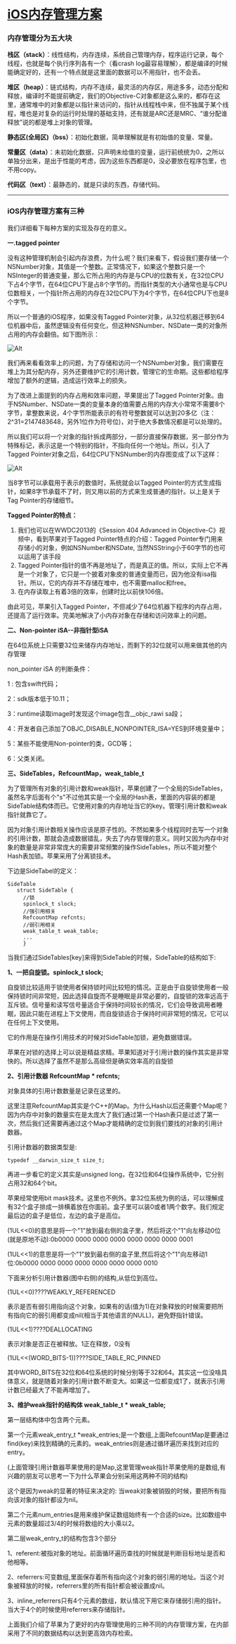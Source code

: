 # [iOS内存管理方案](https://segmentfault.com/a/1190000021499221)



### 内存管理分为五大块

**栈区（stack）**：线性结构，内存连续，系统自己管理内存，程序运行记录，每个线程，也就是每个执行序列各有一个（看crash log最容易理解），都是编译的时候能确定好的，还有一个特点就是这里面的数据可以不用指针，也不会丢。

**堆区（heap）**：链式结构，内存不连续，最灵活的内存区，用途多多，动态分配和释放，编译时不能提前确定，我们的Objective-C对象都是这么来的，都存在这里，通常堆中的对象都是以指针来访问的，指针从线程栈中来，但不独属于某个线程，堆也是对复杂的运行时处理的基础支持，还有就是ARC还是MRC、“谁分配谁释放”说的都是堆上对象的管理。

**静态区(全局区)（bss）**：初始化数据，简单理解就是有初始值的变量、常量。

**常量区（data）**：未初始化数据，只声明未给值的变量，运行前统统为0，之所以单独分出来，是出于性能的考虑，因为这些东西都是0，没必要放在程序包里，也不用copy。

**代码区（text）**：最静态的，就是只读的东西，存储代码。

---



### iOS内存管理方案有三种

我们详细看下每种方案的实现及存在的意义。

**一.tagged pointer**

没有这种管理机制会引起内存浪费，为什么呢？我们来看下，假设我们要存储一个NSNumber对象，其值是一个整数。正常情况下，如果这个整数只是一个NSInteger的普通变量，那么它所占用的内存是与CPU的位数有关，在32位CPU下占4个字节，在64位CPU下是占8个字节的。而指针类型的大小通常也是与CPU位数相关，一个指针所占用的内存在32位CPU下为4个字节，在64位CPU下也是8个字节。

所以一个普通的iOS程序，如果没有Tagged Pointer对象，从32位机器迁移到64位机器中后，虽然逻辑没有任何变化，但这种NSNumber、NSDate一类的对象所占用的内存会翻倍。如下图所示：

![Alt](https://img-blog.csdnimg.cn/20200106105912333.png#pic_center)

我们再来看看效率上的问题，为了存储和访问一个NSNumber对象，我们需要在堆上为其分配内存，另外还要维护它的引用计数，管理它的生命期。这些都给程序增加了额外的逻辑，造成运行效率上的损失。

为了改进上面提到的内存占用和效率问题，苹果提出了Tagged Pointer对象。由于NSNumber、NSDate一类的变量本身的值需要占用的内存大小常常不需要8个字节，拿整数来说，4个字节所能表示的有符号整数就可以达到20多亿（注：2^31=2147483648，另外1位作为符号位)，对于绝大多数情况都是可以处理的。

所以我们可以将一个对象的指针拆成两部分，一部分直接保存数据，另一部分作为特殊标记，表示这是一个特别的指针，不指向任何一个地址。所以，引入了Tagged Pointer对象之后，64位CPU下NSNumber的内存图变成了以下这样：

![Alt](https://img-blog.csdnimg.cn/20200106105926121.png#pic_center)

当8字节可以承载用于表示的数值时，系统就会以Tagged Pointer的方式生成指针，如果8字节承载不了时，则又用以前的方式来生成普通的指针。以上是关于Tag Pointer的存储细节。

**Tagged Pointer的特点：**

1. 我们也可以在WWDC2013的《Session 404 Advanced in Objective-C》视频中，看到苹果对于Tagged Pointer特点的介绍：Tagged Pointer专门用来存储小的对象，例如NSNumber和NSDate, 当然NSString小于60字节的也可以运用了该手段
2. Tagged Pointer指针的值不再是地址了，而是真正的值。所以，实际上它不再是一个对象了，它只是一个披着对象皮的普通变量而已，因为他没有isa指针。所以，它的内存并不存储在堆中，也不需要malloc和free。
3. 在内存读取上有着3倍的效率，创建时比以前快106倍。

由此可见，苹果引入Tagged Pointer，不但减少了64位机器下程序的内存占用，还提高了运行效率。完美地解决了小内存对象在存储和访问效率上的问题。

**二、Non-pointer iSA--非指针型iSA**

在64位系统上只需要32位来储存内存地址，而剩下的32位就可以用来做其他的内存管理

non_pointer iSA 的判断条件：

1 : 包含swift代码；

2：sdk版本低于10.11；

3：runtime读取image时发现这个image包含__objc_rawi sa段；

4：开发者自己添加了OBJC_DISABLE_NONPOINTER_ISA=YES到环境变量中；

5：某些不能使用Non-pointer的类，GCD等；

6：父类关闭。

**三、SideTables，RefcountMap，weak_table_t**

为了管理所有对象的引用计数和weak指针，苹果创建了一个全局的SideTables，虽然名字后面有个"s"不过他其实是一个全局的Hash表，里面的内容装的都是SideTable结构体而已。它使用对象的内存地址当它的key。管理引用计数和weak指针就靠它了。

因为对象引用计数相关操作应该是原子性的。不然如果多个线程同时去写一个对象的引用计数，那就会造成数据错乱，失去了内存管理的意义。同时又因为内存中对象的数量是非常非常庞大的需要非常频繁的操作SideTables，所以不能对整个Hash表加锁。苹果采用了分离锁技术。

下边是SideTabel的定义：

```
SideTable
   struct SideTable {
     //锁
     spinlock_t slock;
     //强引用相关
     RefcountMap refcnts;
     //弱引用相关
     weak_table_t weak_table;
     ...
     }
```

当我们通过SideTables[key]来得到SideTable的时候，SideTable的结构如下:

**1、一把自旋锁。spinlock_t slock;**

自旋锁比较适用于锁使用者保持锁时间比较短的情况。正是由于自旋锁使用者一般保持锁时间非常短，因此选择自旋而不是睡眠是非常必要的，自旋锁的效率远高于互斥锁。信号量和读写信号量适合于保持时间较长的情况，它们会导致调用者睡眠，因此只能在进程上下文使用，而自旋锁适合于保持时间非常短的情况，它可以在任何上下文使用。

它的作用是在操作引用技术的时候对SideTable加锁，避免数据错误。

苹果在对锁的选择上可以说是精益求精。苹果知道对于引用计数的操作其实是非常快的。所以选择了虽然不是那么高级但是确实效率高的自旋锁

**2、引用计数器 RefcountMap \* refcnts;**

对象具体的引用计数数量是记录在这里的。

这里注意RefcountMap其实是个C++的Map。为什么Hash以后还需要个Map呢？因为内存中对象的数量实在是太庞大了我们通过第一个Hash表只是过滤了第一次，然后我们还需要再通过这个Map才能精确的定位到我们要找的对象的引用计数器。

引用计数器的数据类型是:

```
typedef __darwin_size_t size_t;
```

再进一步看它的定义其实是unsigned long，在32位和64位操作系统中，它分别占用32和64个bit。

苹果经常使用bit mask技术。这里也不例外。拿32位系统为例的话，可以理解成有32个盒子排成一排横着放在你面前。盒子里可以装0或者1两个数字。我们规定最后边的盒子是低位，左边的盒子是高位。

(1UL<<0)的意思是将一个"1"放到最右侧的盒子里，然后将这个"1"向左移动0位(就是原地不动):0b0000 0000 0000 0000 0000 0000 0000 0001

(1UL<<1)的意思是将一个"1"放到最右侧的盒子里,然后将这个"1"向左移动1位:0b0000 0000 0000 0000 0000 0000 0000 0010

下面来分析引用计数器(图中右侧)的结构,从低位到高位。

(1UL<<0)????WEAKLY_REFERENCED

表示是否有弱引用指向这个对象，如果有的话(值为1)在对象释放的时候需要把所有指向它的弱引用都变成nil(相当于其他语言的NULL)，避免野指针错误。

(1UL<<1)????DEALLOCATING

表示对象是否正在被释放。1正在释放，0没有

(1UL<<(WORD_BITS-1))????SIDE_TABLE_RC_PINNED

其中WORD_BITS在32位和64位系统的时候分别等于32和64。其实这一位没啥具体意义，就是随着对象的引用计数不断变大。如果这一位都变成1了，就表示引用计数已经最大了不能再增加了。

**3、维护weak指针的结构体 weak_table_t \* weak_table;**

第一层结构体中包含两个元素。

第一个元素weak_entry_t *weak_entries;是一个数组,上面RefcountMap是要通过find(key)来找到精确的元素的。weak_entries则是通过循环遍历来找到对应的entry。

(上面管理引用计数器苹果使用的是Map,这里管理weak指针苹果使用的是数组,有兴趣的朋友可以思考一下为什么苹果会分别采用这两种不同的结构)

这个是因为weak的显著的特征来决定的: 当weak对象被销毁的时候，要把所有指向该对象的指针都设为nil。

第二个元素num_entries是用来维护保证数组始终有一个合适的size。比如数组中元素的数量超过3/4的时候将数组的大小乘以2。

第二层weak_entry_t的结构包含3个部分

1、referent:被指对象的地址。前面循环遍历查找的时候就是判断目标地址是否和他相等。

2、referrers:可变数组,里面保存着所有指向这个对象的弱引用的地址。当这个对象被释放的时候，referrers里的所有指针都会被设置成nil。

3、inline_referrers只有4个元素的数组，默认情况下用它来存储弱引用的指针。当大于4个的时候使用referrers来存储指针。

上面我们介绍了苹果为了更好的内存管理使用的三种不同的内存管理方案，在内部采用了不同的数据结构以达到更高效内存检索。